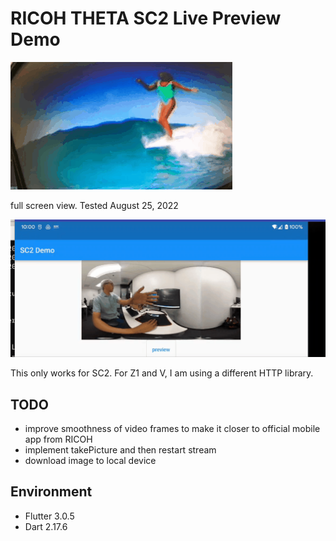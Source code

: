 # RICOH THETA SC2 Live Preview Demo

![SC2 screen demo](docs/images/sc2_30fps.gif)

full screen view. Tested August 25, 2022

![screenshot](docs/images/sc2_screenshot.gif)

This only works for SC2.  For Z1 and V, I am using a different
HTTP library.

## TODO

* improve smoothness of video frames to make it closer to official mobile app from RICOH
* implement takePicture and then restart stream
* download image to local device


## Environment

* Flutter 3.0.5
* Dart 2.17.6
